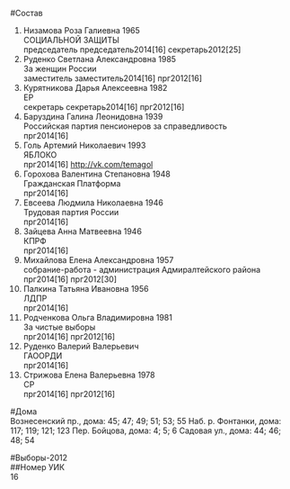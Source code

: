 #Состав  
1. Низамова Роза Галиевна 1965  
    СОЦИАЛЬНОЙ ЗАЩИТЫ  
    председатель председатель2014[16] секретарь2012[25]  
2. Руденко Светлана Александровна 1985  
    За женщин России  
    заместитель заместитель2014[16] прг2012[16]  
3. Курятникова Дарья Алексеевна 1982  
    ЕР  
    секретарь секретарь2014[16] прг2012[16]  
4. Баруздина Галина Леонидовна 1939  
    Российская партия пенсионеров за справедливость  
    прг2014[16]  
5. Голь Артемий Николаевич 1993  
    ЯБЛОКО  
    прг2014[16] http://vk.com/temagol  
6. Горохова Валентина Степановна 1948  
    Гражданская Платформа  
    прг2014[16]  
7. Евсеева Людмила Николаевна 1946  
    Трудовая партия России  
    прг2014[16]  
8. Зайцева Анна Матвеевна 1946  
    КПРФ  
    прг2014[16]  
9. Михайлова Елена Александровна 1957  
    собрание-работа - администрация Адмиралтейского района  
    прг2014[16] прг2012[30]  
10. Палкина Татьяна Ивановна 1956  
    ЛДПР  
    прг2014[16]  
11. Родченкова Ольга Владимировна 1981  
    За чистые выборы  
    прг2014[16] прг2012[16]  
12. Руденко Валерий Валерьевич  
    ГАООРДИ  
    прг2014[16]  
13. Стрижова Елена Валерьевна 1978  
    СР  
    прг2014[16] прг2012[16]  
  
#Дома  
Вознесенский пр., дома: 45; 47; 49; 51; 53; 55 Наб. р. Фонтанки, дома: 117; 119; 121; 123 Пер. Бойцова, дома: 4; 5; 6 Садовая ул., дома: 44; 46; 48; 54  
  
#Выборы-2012  
##Номер УИК  
16  
